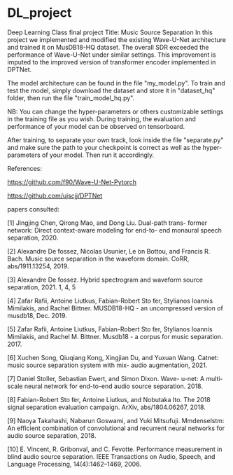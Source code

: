 # DL_project
Deep Learning Class final project
Title: Music Source Separation
In this project we implemented and modified the existing Wave-U-Net architecture and trained it on MusDB18-HQ dataset.
The overall SDR exceeded the performance of Wave-U-Net under similar settings. 
This improvement is imputed to the improved version of transformer encoder implemented in DPTNet.

The model architecture can be found in the file "my_model.py".
To train and test the model, simply download the dataset and store it in "dataset_hq" folder, then run the file "train_model_hq.py".

NB: You can change the hyper-parameters or others customizable settings in the training file as you wish.
During training, the evaluation and performance of your model can be observed on tensorboard.

After training, to separate your own track, look inside the file "separate.py" and make sure the path to your checkpoint is correct
as well as the hyper-parameters of your model. Then run it accordingly.


References:

https://github.com/f90/Wave-U-Net-Pytorch

https://github.com/ujscjj/DPTNet

papers consulted:

[1] Jingjing Chen, Qirong Mao, and Dong Liu. Dual-path trans- former network: Direct context-aware modeling for end-to- end monaural speech separation, 2020. 

[2] Alexandre De ́fossez, Nicolas Usunier, Le ́on Bottou, and Francis R. Bach. Music source separation in the waveform domain. CoRR, abs/1911.13254, 2019.

[3] Alexandre De ́fossez. Hybrid spectrogram and waveform source separation, 2021. 1, 4, 5

[4] Zafar Rafii, Antoine Liutkus, Fabian-Robert Sto ̈ter, Stylianos Ioannis Mimilakis, and Rachel Bittner. MUSDB18-HQ - an uncompressed version of musdb18, Dec. 2019. 

[5] Zafar Rafii, Antoine Liutkus, Fabian-Robert Sto ̈ter, Stylianos Ioannis Mimilakis, and Rachel M. Bittner. Musdb18 - a corpus for music separation. 2017. 

[6] Xuchen Song, Qiuqiang Kong, Xingjian Du, and Yuxuan Wang. Catnet: music source separation system with mix- audio augmentation, 2021. 

[7] Daniel Stoller, Sebastian Ewert, and Simon Dixon. Wave- u-net: A multi-scale neural network for end-to-end audio source separation. 2018. 

[8] Fabian-Robert Sto ̈ter, Antoine Liutkus, and Nobutaka Ito. The 2018 signal separation evaluation campaign. ArXiv, abs/1804.06267, 2018.

[9] Naoya Takahashi, Nabarun Goswami, and Yuki Mitsufuji. Mmdenselstm: An efficient combination of convolutional and recurrent neural networks for audio source separation, 2018.

[10] E. Vincent, R. Gribonval, and C. Fevotte. Performance measurement in blind audio source separation. IEEE Transactions on Audio, Speech, and Language Processing, 14(4):1462–1469, 2006.
